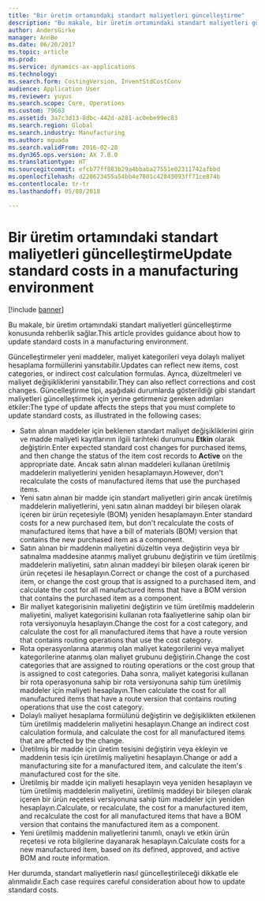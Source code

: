 ```yaml
---
title: "Bir üretim ortamındaki standart maliyetleri güncelleştirme"
description: "Bu makale, bir üretim ortamındaki standart maliyetleri güncelleştirme konusunda rehberlik sağlar."
author: AndersGirke
manager: AnnBe
ms.date: 06/20/2017
ms.topic: article
ms.prod: 
ms.service: dynamics-ax-applications
ms.technology: 
ms.search.form: CostingVersion, InventStdCostConv
audience: Application User
ms.reviewer: yuyus
ms.search.scope: Core, Operations
ms.custom: 79663
ms.assetid: 3a7c3d13-8dbc-442d-a281-ac0ebe99ec83
ms.search.region: Global
ms.search.industry: Manufacturing
ms.author: mguada
ms.search.validFrom: 2016-02-28
ms.dyn365.ops.version: AX 7.0.0
ms.translationtype: HT
ms.sourcegitcommit: efcb77ff883b29a4bbaba27551e02311742afbbd
ms.openlocfilehash: d228623455a54bb4e7801c42843093ff71ce874b
ms.contentlocale: tr-tr
ms.lasthandoff: 05/08/2018

---
```


# <a name="update-standard-costs-in-a-manufacturing-environment"></a><span data-ttu-id="722c2-103">Bir üretim ortamındaki standart maliyetleri güncelleştirme</span><span class="sxs-lookup"><span data-stu-id="722c2-103">Update standard costs in a manufacturing environment</span></span>

[!include [banner](../includes/banner.md)]

<span data-ttu-id="722c2-104">Bu makale, bir üretim ortamındaki standart maliyetleri güncelleştirme konusunda rehberlik sağlar.</span><span class="sxs-lookup"><span data-stu-id="722c2-104">This article provides guidance about how to update standard costs in a manufacturing environment.</span></span> 

<span data-ttu-id="722c2-105">Güncelleştirmeler yeni maddeler, maliyet kategorileri veya dolaylı maliyet hesaplama formüllerini yansıtabilir.</span><span class="sxs-lookup"><span data-stu-id="722c2-105">Updates can reflect new items, cost categories, or indirect cost calculation formulas.</span></span> <span data-ttu-id="722c2-106">Ayrıca, düzeltmeleri ve maliyet değişikliklerini yansıtabilir.</span><span class="sxs-lookup"><span data-stu-id="722c2-106">They can also reflect corrections and cost changes.</span></span> <span data-ttu-id="722c2-107">Güncelleştirme tipi, aşağıdaki durumlarda gösterildiği gibi standart maliyetleri güncelleştirmek için yerine getirmeniz gereken adımları etkiler:</span><span class="sxs-lookup"><span data-stu-id="722c2-107">The type of update affects the steps that you must complete to update standard costs, as illustrated in the following cases:</span></span>

-   <span data-ttu-id="722c2-108">Satın alınan maddeler için beklenen standart maliyet değişikliklerini girin ve madde maliyeti kayıtlarının ilgili tarihteki durumunu **Etkin** olarak değiştirin.</span><span class="sxs-lookup"><span data-stu-id="722c2-108">Enter expected standard cost changes for purchased items, and then change the status of the item cost records to **Active** on the appropriate date.</span></span> <span data-ttu-id="722c2-109">Ancak satın alınan maddeleri kullanan üretilmiş maddelerin maliyetlerini yeniden hesaplamayın.</span><span class="sxs-lookup"><span data-stu-id="722c2-109">However, don't recalculate the costs of manufactured items that use the purchased items.</span></span>
-   <span data-ttu-id="722c2-110">Yeni satın alınan bir madde için standart maliyetleri girin ancak üretilmiş maddelerin maliyetlerini, yeni satın alınan maddeyi bir bileşen olarak içeren bir ürün reçetesiyle (BOM) yeniden hesaplamayın.</span><span class="sxs-lookup"><span data-stu-id="722c2-110">Enter standard costs for a new purchased item, but don't recalculate the costs of manufactured items that have a bill of materials (BOM) version that contains the new purchased item as a component.</span></span>
-   <span data-ttu-id="722c2-111">Satın alınan bir maddenin maliyetini düzeltin veya değiştirin veya bir satınalma maddesine atanmış maliyet grubunu değiştirin ve tüm üretilmiş maddelerin maliyetini, satın alınan maddeyi bir bileşen olarak içeren bir ürün reçetesi ile hesaplayın.</span><span class="sxs-lookup"><span data-stu-id="722c2-111">Correct or change the cost of a purchased item, or change the cost group that is assigned to a purchased item, and calculate the cost for all manufactured items that have a BOM version that contains the purchased item as a component.</span></span>
-   <span data-ttu-id="722c2-112">Bir maliyet kategorisinin maliyetini değiştirin ve tüm üretilmiş maddelerin maliyetini, maliyet kategorisini kullanan rota faaliyetlerine sahip olan bir rota versiyonuyla hesaplayın.</span><span class="sxs-lookup"><span data-stu-id="722c2-112">Change the cost for a cost category, and calculate the cost for all manufactured items that have a route version that contains routing operations that use the cost category.</span></span>
-   <span data-ttu-id="722c2-113">Rota operasyonlarına atanmış olan maliyet kategorilerini veya maliyet kategorilerine atanmış olan maliyet grubunu değiştirin.</span><span class="sxs-lookup"><span data-stu-id="722c2-113">Change the cost categories that are assigned to routing operations or the cost group that is assigned to cost categories.</span></span> <span data-ttu-id="722c2-114">Daha sonra, maliyet kategorisi kullanan bir rota operasyonuna sahip bir rota versiyonuna sahip tüm üretilmiş maddeler için maliyeti hesaplayın.</span><span class="sxs-lookup"><span data-stu-id="722c2-114">Then calculate the cost for all manufactured items that have a route version that contains routing operations that use the cost category.</span></span>
-   <span data-ttu-id="722c2-115">Dolaylı maliyet hesaplama formülünü değiştirin ve değişiklikten etkilenen tüm üretilmiş maddelerin maliyetini hesaplayın.</span><span class="sxs-lookup"><span data-stu-id="722c2-115">Change an indirect cost calculation formula, and calculate the cost for all manufactured items that are affected by the change.</span></span>
-   <span data-ttu-id="722c2-116">Üretilmiş bir madde için üretim tesisini değiştirin veya ekleyin ve maddenin tesis için üretilmiş maliyetini hesaplayın.</span><span class="sxs-lookup"><span data-stu-id="722c2-116">Change or add a manufacturing site for a manufactured item, and calculate the item's manufactured cost for the site.</span></span>
-   <span data-ttu-id="722c2-117">Üretilmiş bir madde için maliyeti hesaplayın veya yeniden hesaplayın ve tüm üretilmiş maddelerin maliyetini, üretilmiş maddeyi bir bileşen olarak içeren bir ürün reçetesi versiyonuna sahip tüm maddeler için yeniden hesaplayın.</span><span class="sxs-lookup"><span data-stu-id="722c2-117">Calculate, or recalculate, the cost for a manufactured item, and recalculate the cost for all manufactured items that have a BOM version that contains the manufactured item as a component.</span></span>
-   <span data-ttu-id="722c2-118">Yeni üretilmiş maddenin maliyetlerini tanımlı, onaylı ve etkin ürün reçetesi ve rota bilgilerine dayanarak hesaplayın.</span><span class="sxs-lookup"><span data-stu-id="722c2-118">Calculate costs for a new manufactured item, based on its defined, approved, and active BOM and route information.</span></span>

<span data-ttu-id="722c2-119">Her durumda, standart maliyetlerin nasıl güncelleştirileceği dikkatle ele alınmalıdır.</span><span class="sxs-lookup"><span data-stu-id="722c2-119">Each case requires careful consideration about how to update standard costs.</span></span>




